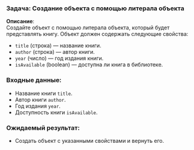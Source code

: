 ### Задача: Создание объекта с помощью литерала объекта

**Описание**:  
Создайте объект с помощью литерала объекта, который будет представлять книгу. Объект должен содержать следующие свойства:
- `title` (строка) — название книги.
- `author` (строка) — автор книги.
- `year` (число) — год издания книги.
- `isAvailable` (boolean) — доступна ли книга в библиотеке.

### Входные данные:
- Название книги `title`.
- Автор книги `author`.
- Год издания `year`.
- Доступность книги `isAvailable`.

### Ожидаемый результат:
- Создать объект с указанными свойствами и вернуть его.
